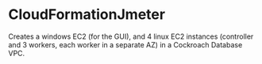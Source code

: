 # CloudFormationJmeter
Creates a windows EC2 (for the GUI), and 4 linux EC2 instances (controller and 3 workers, each worker in a separate AZ) in a Cockroach Database VPC.

